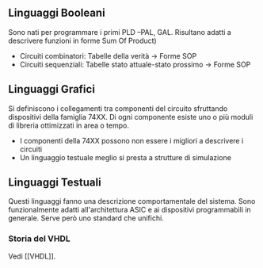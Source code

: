 
## Linguaggi Booleani
Sono nati per programmare i primi PLD –PAL, GAL.
Risultano adatti a descrivere funzioni in forme Sum Of Product)
- Circuiti combinatori: Tabelle della verità -> Forme SOP
- Circuiti sequenziali: Tabelle stato attuale-stato prossimo -> Forme SOP

## Linguaggi Grafici
Si definiscono i collegamenti tra componenti del circuito sfruttando dispositivi della famiglia 74XX. 
Di ogni componente esiste uno o più moduli di libreria ottimizzati in area o tempo.
- I componenti della 74XX possono non essere i migliori a descrivere i circuiti
- Un linguaggio testuale meglio si presta a strutture di simulazione

## Linguaggi Testuali
Questi linguaggi fanno una descrizione comportamentale del sistema.
Sono funzionalmente adatti all'architettura ASIC e ai dispositivi programmabili in generale.
Serve però uno standard che unifichi.

### Storia del VHDL
Vedi [[VHDL]].